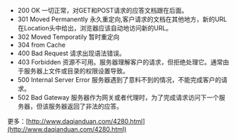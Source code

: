 * 200    OK    一切正常，对GET和POST请求的应答文档跟在后面。
* 301    Moved Permanently    永久重定向,客户请求的文档在其他地方，新的URL在Location头中给出，浏览器应该自动地访问新的URL。
* 302 Moved Temporatily 暂时重定向
* 304    from Cache
* 400    Bad Request    请求出现语法错误。
* 403    Forbidden    资源不可用。服务器理解客户的请求，但拒绝处理它。通常由于服务器上文件或目录的权限设置导致。
* 500    Internal Server Error    服务器遇到了意料不到的情况，不能完成客户的请求。
* 502    Bad Gateway    服务器作为网关或者代理时，为了完成请求访问下一个服务器，但该服务器返回了非法的应答。

更多：[http://www.daqianduan.com/4280.html](http://www.daqianduan.com/4280.html)

